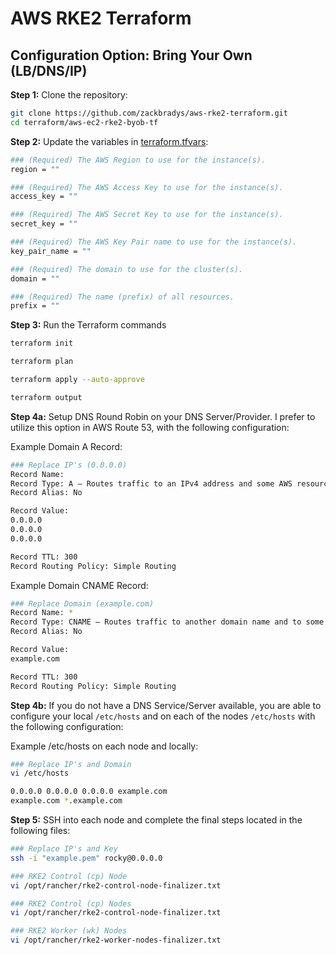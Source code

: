 # AWS RKE2 Terraform

## Configuration Option: **Bring Your Own (LB/DNS/IP)**

**Step 1:** Clone the repository:
```bash
git clone https://github.com/zackbradys/aws-rke2-terraform.git
cd terraform/aws-ec2-rke2-byob-tf
```

**Step 2:** Update the variables in [terraform.tfvars](terraform.tfvars):
```bash
### (Required) The AWS Region to use for the instance(s).
region = ""

### (Required) The AWS Access Key to use for the instance(s).
access_key = ""

### (Required) The AWS Secret Key to use for the instance(s).
secret_key = ""

### (Required) The AWS Key Pair name to use for the instance(s).
key_pair_name = ""

### (Required) The domain to use for the cluster(s).
domain = ""

### (Required) The name (prefix) of all resources.
prefix = ""
```

**Step 3:** Run the Terraform commands
```bash
terraform init

terraform plan

terraform apply --auto-approve

terraform output
```

**Step 4a:** Setup DNS Round Robin on your DNS Server/Provider. I prefer to utilize this option in AWS Route 53, with the following configuration:

Example Domain A Record:
```bash
### Replace IP's (0.0.0.0)
Record Name:
Record Type: A – Routes traffic to an IPv4 address and some AWS resources
Record Alias: No

Record Value:
0.0.0.0
0.0.0.0
0.0.0.0

Record TTL: 300
Record Routing Policy: Simple Routing
```

Example Domain CNAME Record:
```bash
### Replace Domain (example.com)
Record Name: *
Record Type: CNAME – Routes traffic to another domain name and to some AWS resources
Record Alias: No

Record Value:
example.com

Record TTL: 300
Record Routing Policy: Simple Routing
```

**Step 4b:** If you do not have a DNS Service/Server available, you are able to configure your local `/etc/hosts` and on each of the nodes `/etc/hosts` with the following configuration:

Example /etc/hosts on each node and locally:
```bash
### Replace IP's and Domain
vi /etc/hosts

0.0.0.0 0.0.0.0 0.0.0.0 example.com
example.com *.example.com
```

**Step 5:** SSH into each node and complete the final steps located in the following files:
```bash
### Replace IP's and Key
ssh -i "example.pem" rocky@0.0.0.0

### RKE2 Control (cp) Node
vi /opt/rancher/rke2-control-node-finalizer.txt

### RKE2 Control (cp) Nodes
vi /opt/rancher/rke2-control-node-finalizer.txt

### RKE2 Worker (wk) Nodes
vi /opt/rancher/rke2-worker-nodes-finalizer.txt
```